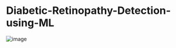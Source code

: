 # Diabetic-Retinopathy-Detection-using-ML
![image](https://github.com/user-attachments/assets/bfedf112-558a-475e-a1fd-cca92c4b72f3)

